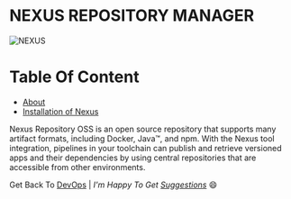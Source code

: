 # NEXUS REPOSITORY MANAGER

![NEXUS](./img/NexusRepo_logo.png)

Table Of Content
================

- [About](#about)
- [Installation of Nexus](#nexus_installation.md)

<a name='about'></a>
Nexus Repository OSS is an open source repository that supports many artifact formats, including Docker, Java™, and npm. With the Nexus tool integration, pipelines in your toolchain can publish and retrieve versioned apps and their dependencies by using central repositories that are accessible from other environments.


Get Back To [DevOps](../../../)  | _I'm Happy To Get [Suggestions](https://forms.gle/TbfdXQ5H3a3oSTjo6)_ :smile:
